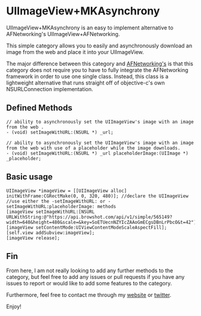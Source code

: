 # UIImageView+MKAsynchrony

UIImageView+MKAsynchrony is an easy to implement alternative to AFNetworking's UIImageView+AFNetworking. 

This simple category allows you to easily and asynchronously download an image from the web and place it into your UIImageView.

The major difference between this category and [AFNetworking's](https://github.com/AFNetworking/AFNetworking/blob/master/AFNetworking/UIImageView%2BAFNetworking.h) is that this category does not require you to have to fully integrate the AFNetworking framework in order to use one single class. Instead, this class is a lightweight alternative that runs straight off of objective-c's own NSURLConnection implementation.

## Defined Methods

    // ability to asynchronously set the UIImageView's image with an image from the web .
    - (void) setImageWithURL:(NSURL *) _url;            

	// ability to asynchronously set the UIImageView's image with an image from the web with use of a placeholder while the image downloads.
    - (void) setImageWithURL:(NSURL *) _url placeholderImage:(UIImage *) _placeholder;

## Basic usage

    UIImageView *imageView = [[UIImageView alloc] initWithFrame:CGRectMake(0, 0, 320, 480)]; //declare the UIImageView
    //use either the -setImageWithURL: or -setImageWithURL:placeholderImage: methods
    [imageView setImageWithURL:[NSURL URLWithString:@"https://api.browshot.com/api/v1/simple/565149?width=640&height=480&scale=&key=SoETUecnNZYIcZAAoGmECgsDBnLrPbcO&t=42"]];
    [imageView setContentMode:UIViewContentModeScaleAspectFill];
    [self.view addSubview:imageView];
    [imageView release];
    
## Fin

From here, I am not really looking to add any further methods to the category, but feel free to add any issues or pull requests if you have any issues to report or would like to add some features to the category.

Furthermore, feel free to contact me through my [website](http://maxk.me/http://u.maxk.me/CQ3y) or [twitter](http://u.maxk.me/P4A8).

Enjoy!